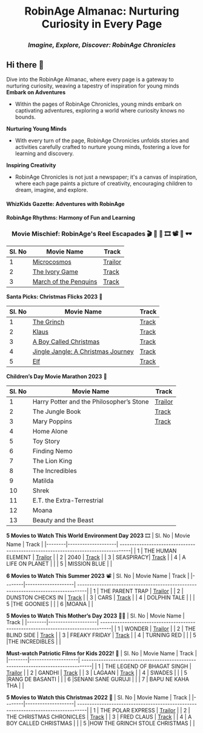 
# <p align = center> RobinAge Almanac: Nurturing Curiosity in Every Page</p>
### <p align = center> <I>Imagine, Explore, Discover: RobinAge Chronicles </I></p>



## Hi there 👋
Dive into the RobinAge Almanac, where every page is a gateway to nurturing curiosity, weaving a tapestry of inspiration for young minds
**Embark on Adventures** 
- Within the pages of RobinAge Chronicles, young minds embark on captivating adventures, exploring a world where curiosity knows no bounds.

**Nurturing Young Minds**
- With every turn of the page, RobinAge Chronicles unfolds stories and activities carefully crafted to nurture young minds, fostering a love for learning and discovery.

**Inspiring Creativity**
- RobinAge Chronicles is not just a newspaper; it's a canvas of inspiration, where each page paints a picture of creativity, encouraging children to dream, imagine, and explore.

#### WhizKids Gazette: Adventures with RobinAge

#### RobinAge Rhythms: Harmony of Fun and Learning

### <p align = center>Movie Mischief: RobinAge's Reel Escapades 🎬 🍿 🎥 🎞️ 📽️ 🎦 🕶️ </p> 



| Sl. No | Movie Name         |                                   Track                                           |
|--------|--------------------| ----------------------------------------------------------------------------------|
| 1      | <a href="https://github.com/The-Kids-RobinAge/Movies/blob/main/Microcosmos/About">Microcosmos</a>        | [Trailor](https://www.amazon.com/Microcosmos-Kristin-Scott-Thomas/dp/B08Z8BYXBD)  |
| 2      | <a href="https://github.com/The-Kids-RobinAge/Movies/blob/main/The Ivory Game/About">The Ivory Game</a>     | [Track](https://www.amazon.com/Ivory-Game-H-Scott-Salinas/dp/B073JP2CXZ)          |
| 3      | <a href="https://github.com/The-Kids-RobinAge/Movies/blob/main/March of the Penquins/About">March of the Penquins </a>| [Track](https://www.amazon.com/March-Penguins-Morgan-Freeman/dp/B0014C3KSM)       |


**Santa Picks: Christmas Flicks 2023** 🍿

| Sl. No | Movie Name                          |                                   Track                                           |
|--------|-------------------------------------| ----------------------------------------------------------------------------------|
| 1      | <a href="https://github.com/The-Kids-RobinAge/Movies/blob/main/The Grinch/About"> The Grinch </a>                         | [Track](https://www.primevideo.com/detail/The-Grinch/0HBUSZ5WNXYHEMIIG3B2TQ6HPM)   |
| 2      | <a href="https://github.com/The-Kids-RobinAge/Movies/blob/main/Klaus/About"> Klaus </a>                             | [Track](https://www.primevideo.com/detail/Klaus/0IE90UDSKY7W2CSGIB8A1EDZQE/ref=atv_nb_lcl_it_IT?language=it_IT&ie=UTF8)         |
| 3      | <a href="https://github.com/The-Kids-RobinAge/Movies/blob/main/A Boy Called Christmas/About">A Boy Called Christmas </a>          | [Track](https://www.amazon.co.uk/Boy-Called-Christmas-Maggie-Smith/dp/B09Q53RTRJ)     |
| 4      | <a href="https://github.com/The-Kids-RobinAge/Movies/blob/main/Jingle Jangle: A Christmas Journey/About">Jingle Jangle: A Christmas Journey </a> | [Track](https://www.amazon.com/Jingle-Jangle-Christmas-Journey-Original/dp/B08MX68YYV)  |
| 5      | <a href="https://github.com/The-Kids-RobinAge/Movies/blob/main/Elf/About"> Elf </a>                                 | [Track](https://www.amazon.com/Elf-Will-Ferrell/dp/B09PQ88296)  |

**Children’s Day Movie Marathon 2023** 🎥

| Sl. No | Movie Name         |                                   Track                                           |
|--------|--------------------| ----------------------------------------------------------------------------------|
| 1      | Harry Potter and the Philosopher’s Stone        | [Trailor](https://www.amazon.com/Microcosmos-Kristin-Scott-Thomas/dp/B08Z8BYXBD)  |
| 2      | The Jungle Book     | [Track](https://www.amazon.com/Ivory-Game-H-Scott-Salinas/dp/B073JP2CXZ)          |
| 3      | Mary Poppins | [Track](https://www.amazon.com/March-Penguins-Morgan-Freeman/dp/B0014C3KSM)       |
| 4      | Home Alone    | |
| 5      | Toy Story   |  |
| 6      | Finding Nemo   |  |
| 7      |  The Lion King  |  |
| 8      | The Incredibles   |  |
| 9      |  Matilda  |  |
| 10      |   Shrek |  |
| 11      |  E.T. the Extra-Terrestrial  |   |
| 12      |  Moana  |   |
| 13      |  Beauty and the Beast |   |

**5 Movies to Watch This World Environment Day 2023** 🎞️
| Sl. No | Movie Name         |                                   Track                                           |
|--------|--------------------| ----------------------------------------------------------------------------------|
| 1      |  THE HUMAN ELEMENT       | [Trailor](https://www.amazon.com/Microcosmos-Kristin-Scott-Thomas/dp/B08Z8BYXBD)  |
| 2      | 2040    | [Track](https://www.amazon.com/Ivory-Game-H-Scott-Salinas/dp/B073JP2CXZ)          |
| 3      | SEASPIRACY| [Track](https://www.amazon.com/March-Penguins-Morgan-Freeman/dp/B0014C3KSM)       |
| 4      |  A LIFE ON PLANET   | |
| 5      |  MISSION BLUE  |  |

**6 Movies to Watch This Summer 2023** 📽️
| Sl. No | Movie Name         |                                   Track                                           |
|--------|--------------------| ----------------------------------------------------------------------------------|
| 1      | THE PARENT TRAP      | [Trailor](https://www.amazon.com/Microcosmos-Kristin-Scott-Thomas/dp/B08Z8BYXBD)  |
| 2      | DUNSTON CHECKS IN     | [Track](https://www.amazon.com/Ivory-Game-H-Scott-Salinas/dp/B073JP2CXZ)          |
| 3      | CARS | [Track](https://www.amazon.com/March-Penguins-Morgan-Freeman/dp/B0014C3KSM)       |
| 4      | DOLPHIN TALE  | |
| 5      |THE GOONIES  |  |
| 6      |MOANA  |  |

**5 Movies to Watch This Mother’s Day 2023** 🍫🎫
| Sl. No | Movie Name         |                                   Track                                           |
|--------|--------------------| ----------------------------------------------------------------------------------|
| 1      | WONDER      | [Trailor](https://www.amazon.com/Microcosmos-Kristin-Scott-Thomas/dp/B08Z8BYXBD)  |
| 2      | THE BLIND SIDE     | [Track](https://www.amazon.com/Ivory-Game-H-Scott-Salinas/dp/B073JP2CXZ)          |
| 3      | FREAKY FRIDAY | [Track](https://www.amazon.com/March-Penguins-Morgan-Freeman/dp/B0014C3KSM)       |
| 4      | TURNING RED  | |
| 5      |THE INCREDIBLES  |  |

**Must-watch Patriotic Films for Kids 2022!** 🎦
| Sl. No | Movie Name         |                                   Track                                           |
|--------|--------------------| ----------------------------------------------------------------------------------|
| 1      | THE LEGEND OF BHAGAT SINGH      | [Trailor](https://www.amazon.com/Microcosmos-Kristin-Scott-Thomas/dp/B08Z8BYXBD)  |
| 2      | GANDHI     | [Track](https://www.amazon.com/Ivory-Game-H-Scott-Salinas/dp/B073JP2CXZ)          |
| 3      | LAGAAN | [Track](https://www.amazon.com/March-Penguins-Morgan-Freeman/dp/B0014C3KSM)       |
| 4      | SWADES  | |
| 5      |RANG DE BASANTI  |  |
| 6      |SENANI SANE GURUJI |  |
| 7      | BAPU NE KAHA THA  |   |

**5 Movies to Watch this Christmas 2022** 🎫
| Sl. No | Movie Name         |                                   Track                                           |
|--------|--------------------| ----------------------------------------------------------------------------------|
| 1      | THE POLAR EXPRESS      | [Trailor](https://www.amazon.com/Microcosmos-Kristin-Scott-Thomas/dp/B08Z8BYXBD)  |
| 2      | THE CHRISTMAS CHRONICLES     | [Track](https://www.amazon.com/Ivory-Game-H-Scott-Salinas/dp/B073JP2CXZ)          |
| 3      | FRED CLAUS | [Track](https://www.amazon.com/March-Penguins-Morgan-Freeman/dp/B0014C3KSM)       |
| 4      | A BOY CALLED CHRISTMAS  | |
| 5      |HOW THE GRINCH STOLE CHRISTMAS  |  |




<!--

<a href="https://github.com/The-Kids-RobinAge/Movies/blob/main/Microcosmos/About">Microcosmos</a>
- [Trailor](https://www.amazon.com/Microcosmos-Kristin-Scott-Thomas/dp/B08Z8BYXBD)
  
<a href="https://github.com/The-Kids-RobinAge/Movies/blob/main/The Ivory Game/About">The Ivory Game</a>
- [Track](https://www.amazon.com/Ivory-Game-H-Scott-Salinas/dp/B073JP2CXZ)

<a href="https://github.com/The-Kids-RobinAge/Movies/blob/main/March of the Penquins/About">March of the Penquin </a>
  - [Track](https://www.amazon.com/March-Penguins-Morgan-Freeman/dp/B0014C3KSM)

**Santa Picks:Christmas Flicks**

<a href="https://github.com/The-Kids-RobinAge/Movies/blob/main/The Grinch/About"> The Grinch </a>
  - [Track](https://www.primevideo.com/detail/The-Grinch/0HBUSZ5WNXYHEMIIG3B2TQ6HPM))

<a href="https://github.com/The-Kids-RobinAge/Movies/blob/main/Klaus/About"> Klaus </a>
  - [Track](https://www.primevideo.com/detail/Klaus/0IE90UDSKY7W2CSGIB8A1EDZQE/ref=atv_nb_lcl_it_IT?language=it_IT&ie=UTF8)

<a href="https://github.com/The-Kids-RobinAge/Movies/blob/main/A Boy Called Christmas/About">A Boy Called Christmas </a>
  - [Track](https://www.amazon.co.uk/Boy-Called-Christmas-Maggie-Smith/dp/B09Q53RTRJ)

<a href="https://github.com/The-Kids-RobinAge/Movies/blob/main/Jingle Jangle: A Christmas Journey/About">Jingle Jangle: A Christmas Journey </a>
  - [Track](https://www.amazon.com/Jingle-Jangle-Christmas-Journey-Original/dp/B08MX68YYV)
    
<a href="https://github.com/The-Kids-RobinAge/Movies/blob/main/Elf/About"> Elf </a>
  - [Track](https://www.amazon.com/Elf-Will-Ferrell/dp/B09PQ88296)




**Here are some ideas to get you started:**


**Movies**

[Microcosmos](https://www.amazon.com/Microcosmos-Kristin-Scott-Thomas/dp/B08Z8BYXBD)
<a href="https://www.amazon.com/Microcosmos-Kristin-Scott-Thomas/dp/B08Z8BYXBD)> Microsmos </a>
🙋‍♀️ A short introduction - what is your organization all about?
🌈 Contribution guidelines - how can the community get involved?
👩‍💻 Useful resources - where can the community find your docs? Is there anything else the community should know?
🍿 Fun facts - what does your team eat for breakfast?
🧙 Remember, you can do mighty things with the power of [Markdown](https://docs.github.com/github/writing-on-github/getting-started-with-writing-and-formatting-on-github/basic-writing-and-formatting-syntax)
-->
